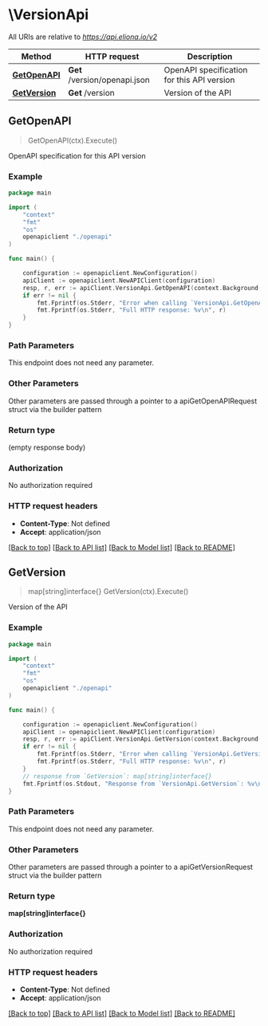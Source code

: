 # \VersionApi

All URIs are relative to *https://api.eliona.io/v2*

Method | HTTP request | Description
------------- | ------------- | -------------
[**GetOpenAPI**](VersionApi.md#GetOpenAPI) | **Get** /version/openapi.json | OpenAPI specification for this API version
[**GetVersion**](VersionApi.md#GetVersion) | **Get** /version | Version of the API



## GetOpenAPI

> GetOpenAPI(ctx).Execute()

OpenAPI specification for this API version



### Example

```go
package main

import (
    "context"
    "fmt"
    "os"
    openapiclient "./openapi"
)

func main() {

    configuration := openapiclient.NewConfiguration()
    apiClient := openapiclient.NewAPIClient(configuration)
    resp, r, err := apiClient.VersionApi.GetOpenAPI(context.Background()).Execute()
    if err != nil {
        fmt.Fprintf(os.Stderr, "Error when calling `VersionApi.GetOpenAPI``: %v\n", err)
        fmt.Fprintf(os.Stderr, "Full HTTP response: %v\n", r)
    }
}
```

### Path Parameters

This endpoint does not need any parameter.

### Other Parameters

Other parameters are passed through a pointer to a apiGetOpenAPIRequest struct via the builder pattern


### Return type

 (empty response body)

### Authorization

No authorization required

### HTTP request headers

- **Content-Type**: Not defined
- **Accept**: application/json

[[Back to top]](#) [[Back to API list]](../README.md#documentation-for-api-endpoints)
[[Back to Model list]](../README.md#documentation-for-models)
[[Back to README]](../README.md)


## GetVersion

> map[string]interface{} GetVersion(ctx).Execute()

Version of the API



### Example

```go
package main

import (
    "context"
    "fmt"
    "os"
    openapiclient "./openapi"
)

func main() {

    configuration := openapiclient.NewConfiguration()
    apiClient := openapiclient.NewAPIClient(configuration)
    resp, r, err := apiClient.VersionApi.GetVersion(context.Background()).Execute()
    if err != nil {
        fmt.Fprintf(os.Stderr, "Error when calling `VersionApi.GetVersion``: %v\n", err)
        fmt.Fprintf(os.Stderr, "Full HTTP response: %v\n", r)
    }
    // response from `GetVersion`: map[string]interface{}
    fmt.Fprintf(os.Stdout, "Response from `VersionApi.GetVersion`: %v\n", resp)
}
```

### Path Parameters

This endpoint does not need any parameter.

### Other Parameters

Other parameters are passed through a pointer to a apiGetVersionRequest struct via the builder pattern


### Return type

**map[string]interface{}**

### Authorization

No authorization required

### HTTP request headers

- **Content-Type**: Not defined
- **Accept**: application/json

[[Back to top]](#) [[Back to API list]](../README.md#documentation-for-api-endpoints)
[[Back to Model list]](../README.md#documentation-for-models)
[[Back to README]](../README.md)

